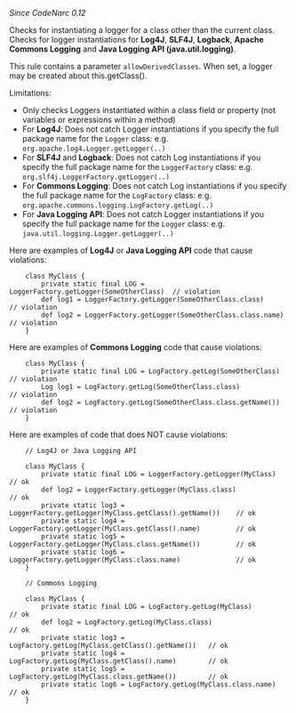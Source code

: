 
*Since CodeNarc 0.12*

Checks for instantiating a logger for a class other than the current class. Checks for logger
instantiations for **Log4J**, **SLF4J**, **Logback**, **Apache Commons Logging** and **Java Logging API
(java.util.logging)**.

This rule contains a parameter `allowDerivedClasses`. When set, a logger may be created about this.getClass().

Limitations:
  * Only checks Loggers instantiated within a class field or property (not variables or expressions within a method)
  * For **Log4J**: Does not catch Logger instantiations if you specify the full package name for the `Logger`
    class: e.g.  `org.apache.log4.Logger.getLogger(..)`
  * For **SLF4J** and **Logback**: Does not catch Log instantiations if you specify the full package name for the
    `LoggerFactory` class: e.g. `org.slf4j.LoggerFactory.getLogger(..)`
  * For **Commons Logging**: Does not catch Log instantiations if you specify the full package name for the
    `LogFactory` class: e.g.  `org.apache.commons.logging.LogFactory.getLog(..)`
  * For **Java Logging API**: Does not catch Logger instantiations if you specify the full package name for the
    `Logger` class: e.g.  `java.util.logging.Logger.getLogger(..)`

Here are examples of **Log4J** or **Java Logging API** code that cause violations:

```
    class MyClass {
        private static final LOG = LoggerFactory.getLogger(SomeOtherClass)  // violation
        def log1 = LoggerFactory.getLogger(SomeOtherClass.class)            // violation
        def log2 = LoggerFactory.getLogger(SomeOtherClass.class.name)       // violation
    }
```

Here are examples of **Commons Logging** code that cause violations:

```
    class MyClass {
        private static final LOG = LogFactory.getLog(SomeOtherClass)    // violation
        Log log1 = LogFactory.getLog(SomeOtherClass.class)              // violation
        def log2 = LogFactory.getLog(SomeOtherClass.class.getName())    // violation
    }
```

Here are examples of code that does NOT cause violations:

```
    // Log4J or Java Logging API

    class MyClass {
        private static final LOG = LoggerFactory.getLogger(MyClass)                    // ok
        def log2 = LoggerFactory.getLogger(MyClass.class)                              // ok
        private static log3 = LoggerFactory.getLogger(MyClass.getClass().getName())    // ok
        private static log4 = LoggerFactory.getLogger(MyClass.getClass().name)         // ok
        private static log5 = LoggerFactory.getLogger(MyClass.class.getName())         // ok
        private static log6 = LoggerFactory.getLogger(MyClass.class.name)              // ok
    }

    // Commons Logging

    class MyClass {
        private static final LOG = LogFactory.getLog(MyClass)                   // ok
        def log2 = LogFactory.getLog(MyClass.class)                             // ok
        private static log3 = LogFactory.getLog(MyClass.getClass().getName())   // ok
        private static log4 = LogFactory.getLog(MyClass.getClass().name)        // ok
        private static log5 = LogFactory.getLog(MyClass.class.getName())        // ok
        private static log6 = LogFactory.getLog(MyClass.class.name)             // ok
    }
```

